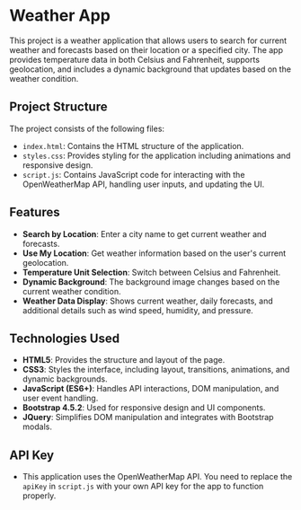 # Weather App

This project is a weather application that allows users to search for current weather and forecasts based on their location or a specified city. The app provides temperature data in both Celsius and Fahrenheit, supports geolocation, and includes a dynamic background that updates based on the weather condition.

## Project Structure

The project consists of the following files:

- `index.html`: Contains the HTML structure of the application.
- `styles.css`: Provides styling for the application including animations and responsive design.
- `script.js`: Contains JavaScript code for interacting with the OpenWeatherMap API, handling user inputs, and updating the UI.

## Features

- **Search by Location**: Enter a city name to get current weather and forecasts.
- **Use My Location**: Get weather information based on the user's current geolocation.
- **Temperature Unit Selection**: Switch between Celsius and Fahrenheit.
- **Dynamic Background**: The background image changes based on the current weather condition.
- **Weather Data Display**: Shows current weather, daily forecasts, and additional details such as wind speed, humidity, and pressure.

## Technologies Used

- **HTML5**: Provides the structure and layout of the page.
- **CSS3**: Styles the interface, including layout, transitions, animations, and dynamic backgrounds.
- **JavaScript (ES6+)**: Handles API interactions, DOM manipulation, and user event handling.
- **Bootstrap 4.5.2**: Used for responsive design and UI components.
- **JQuery**: Simplifies DOM manipulation and integrates with Bootstrap modals.

## API Key

- This application uses the OpenWeatherMap API. You need to replace the `apiKey` in `script.js` with your own API key for the app to function properly.


